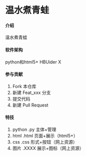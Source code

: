# 温水煮青蛙

#### 介绍
温水煮青蛙

#### 软件架构
python和html5+
HBUider X

#### 参与贡献

1.  Fork 本仓库
2.  新建 Feat_xxx 分支
3.  提交代码
4.  新建 Pull Request


#### 特技

1. python .py       主体+管理
2. html   .html     页面+展示（html5+）
3. css    .css      形式+按钮（网上资源）
4. 图片   .XXXX     展示+图标（网上资源）

